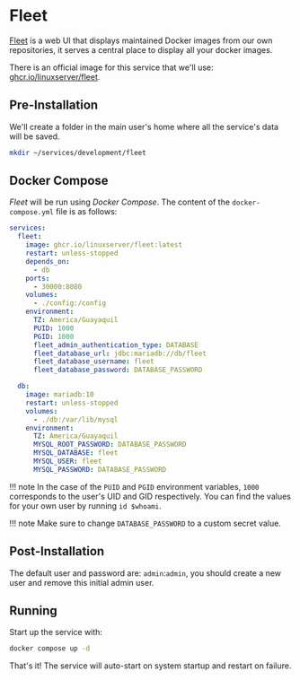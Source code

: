 # Fleet

[Fleet](https://github.com/linuxserver/fleet) is a web UI that displays maintained Docker images from our own repositories, it serves a central place to display all your docker images.

There is an official image for this service that we'll use: [ghcr.io/linuxserver/fleet](https://hub.docker.com/r/linuxserver/fleet).

## Pre-Installation

We'll create a folder in the main user's home where all the service's data will be saved.

```bash
mkdir ~/services/development/fleet
```

## Docker Compose

*Fleet* will be run using *Docker Compose*. The content of the `docker-compose.yml` file is as follows:

```yaml
services:
  fleet:
    image: ghcr.io/linuxserver/fleet:latest
    restart: unless-stopped
    depends_on:
      - db
    ports:
      - 30000:8080
    volumes:
      - ./config:/config
    environment:
      TZ: America/Guayaquil
      PUID: 1000
      PGID: 1000
      fleet_admin_authentication_type: DATABASE
      fleet_database_url: jdbc:mariadb://db/fleet
      fleet_database_username: fleet
      fleet_database_password: DATABASE_PASSWORD

  db:
    image: mariadb:10
    restart: unless-stopped
    volumes:
      - ./db:/var/lib/mysql
    environment:
      TZ: America/Guayaquil
      MYSQL_ROOT_PASSWORD: DATABASE_PASSWORD
      MYSQL_DATABASE: fleet
      MYSQL_USER: fleet
      MYSQL_PASSWORD: DATABASE_PASSWORD
```

!!! note
    In the case of the `PUID` and `PGID` environment variables, `1000` corresponds to the user's UID and GID respectively. You can find the values for your own user by running `id $whoami`.

!!! note
    Make sure to change `DATABASE_PASSWORD` to a custom secret value.

## Post-Installation

The default user and password are: `admin`:`admin`, you should create a new user and remove this initial admin user.

## Running

Start up the service with:

```bash
docker compose up -d
```

That's it! The service will auto-start on system startup and restart on failure.
